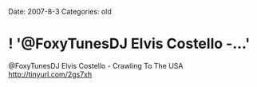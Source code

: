 Date: 2007-8-3
Categories: old

# ! '@FoxyTunesDJ  Elvis Costello -…'

@FoxyTunesDJ  Elvis Costello - Crawling To The USA http://tinyurl.com/2gs7xh
